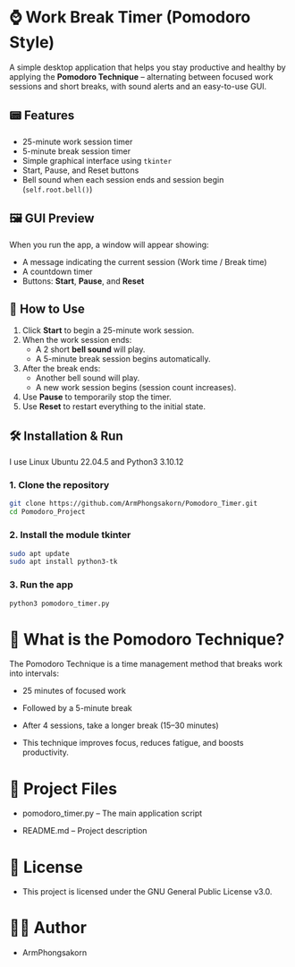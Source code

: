 # ⌚️ Work Break Timer (Pomodoro Style)

A simple desktop application that helps you stay productive and healthy by applying the **Pomodoro Technique** – alternating between focused work sessions and short breaks, with sound alerts and an easy-to-use GUI.

## 📟 Features

- 25-minute work session timer 
- 5-minute break session timer 
- Simple graphical interface using `tkinter`
- Start, Pause, and Reset buttons
- Bell sound when each session ends and session begin (`self.root.bell()`)

## 🖼️ GUI Preview

When you run the app, a window will appear showing:

- A message indicating the current session (Work time / Break time)
- A countdown timer
- Buttons: **Start**, **Pause**, and **Reset**

## 📖 How to Use

1. Click **Start** to begin a 25-minute work session.
2. When the work session ends:
   - A 2 short **bell sound** will play.
   - A 5-minute break session begins automatically.
3. After the break ends:
   - Another bell sound will play.
   - A new work session begins (session count increases).
4. Use **Pause** to temporarily stop the timer.
5. Use **Reset** to restart everything to the initial state.

## 🛠️ Installation & Run

I use Linux Ubuntu 22.04.5 and Python3 3.10.12

### 1. Clone the repository
```bash
git clone https://github.com/ArmPhongsakorn/Pomodoro_Timer.git
cd Pomodoro_Project
```

### 2. Install the module tkinter
```bash
sudo apt update
sudo apt install python3-tk 
```

### 3. Run the app
```bash
python3 pomodoro_timer.py 
```

# 🍅 What is the Pomodoro Technique?

The Pomodoro Technique is a time management method that breaks work into intervals:

- 25 minutes of focused work

- Followed by a 5-minute break

- After 4 sessions, take a longer break (15–30 minutes)

- This technique improves focus, reduces fatigue, and boosts productivity.

# 📁 Project Files
- pomodoro_timer.py – The main application script

- README.md – Project description

# 📄 License
- This project is licensed under the GNU General Public License v3.0. 

# 👨‍💻 Author
- ArmPhongsakorn
